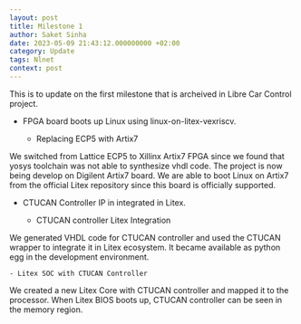 ```yaml
---
layout: post
title: Milestone 1
author: Saket Sinha
date: 2023-05-09 21:43:12.000000000 +02:00
category: Update
tags: Nlnet
context: post
---
```

This is to update on the first milestone that is archeived in Libre Car Control project.


- FPGA board boots up Linux using linux-on-litex-vexriscv.

    - Replacing ECP5 with Artix7

We switched from Lattice ECP5 to Xillinx Artix7 FPGA since we found that yosys toolchain was not able to synthesize
vhdl code. The project is now being develop on Digilent Artix7 board.
We are able to boot Linux on Artix7 from the official Litex repository since this board is officially supported.


- CTUCAN Controller IP in integrated in Litex.

    - CTUCAN controller Litex Integration

We generated VHDL code for CTUCAN controller and used the CTUCAN wrapper to integrate it in Litex ecosystem. It became
available as python egg in the development environment.

    - Litex SOC with CTUCAN Controller

We created a new Litex Core with CTUCAN controller and mapped it to the processor. When Litex BIOS boots up, CTUCAN
controller can be seen in the memory region.